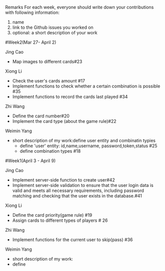 Remarks
For each week, everyone should write down your contributions with following information:
1. name
2. link to the Github issues you worked on
3. optional: a short description of your work

#Week2(Mar 27- April 2)

Jing Cao
- Map images to different cards#23

Xiong Li
- Check the user's cards amount #17
- Implement functions to check whether a certain combination is possible #35
- Implement functions to record the cards last played #34

Zhi Wang 
- Define the card number#20
- Implement the card type (about the game rule)#22

Weimin Yang
 - short description of my work:define user entity and combinatin typies 
   - define 'user' entity: id,name,username, password,token,status  #25
   - define combination types  #18
  

#Week1(April 3 - April 9)

Jing Cao
- Implement server-side function to create user#42
- Implement server-side validation to ensure that the user login data is valid and meets all necessary requirements, including password matching and checking that the user exists in the database.#41

Xiong Li

- Define the card priority(game rule) #19
- Assign cards to different types of players # 26

Zhi Wang 
- Implement functions for the current user to skip(pass) #36

Weimin Yang
 - short description of my work:
  - define 

